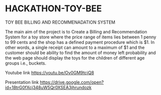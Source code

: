 # HACKATHON-TOY-BEE
TOY BEE BILLING AND RECOMMENADATION SYSTEM

The main aim of the project is to Create a Billing and Recommendation System for a toy store where the price range of items lies between 1 penny to 99 cents and the shop has a defined payment procedure which is $1. In other words, a single receipt can amount to a maximum of $1 and the customer should be ability to find the amount of money left probability and the web page should display the toys for the children of different age groups i.e., buckets.


Youtube link 
https://youtu.be/Ov0GM9tcjQ8

Presentation link
https://drive.google.com/open?id=18trG0fXcj348uW5Qr0XSEA3jhrundozk


